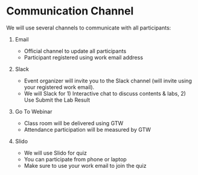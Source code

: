 # Communication Channel

We will use several channels to communicate with all participants:

1. Email
	- Official channel to update all participants
	- Participant registered using work email address

2. Slack 
	- Event organizer will invite you to the Slack channel (will invite using your registered work email).
	- We will Slack for 1) Interactive chat to discuss contents & labs, 2) Use Submit the Lab Result

3. Go To Webinar 
	- Class room will be delivered using GTW
	- Attendance participation will be measured by GTW

4. Slido
	- We will use Slido for quiz
	- You can participate from phone or laptop
	- Make sure to use your work email to join the quiz

